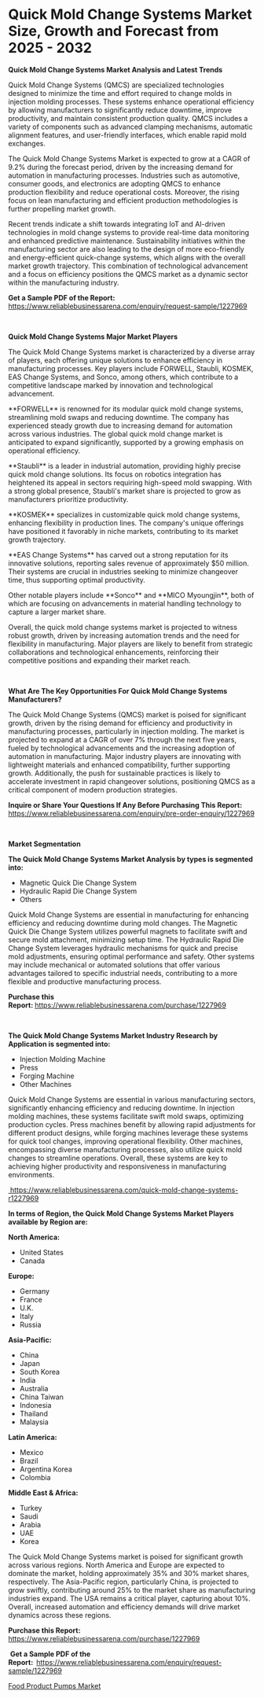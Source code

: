 <p><h1>Quick Mold Change Systems Market Size, Growth and Forecast from 2025 - 2032</h1></p><p><strong>Quick Mold Change Systems Market Analysis and Latest Trends</strong></p>
<p><p>Quick Mold Change Systems (QMCS) are specialized technologies designed to minimize the time and effort required to change molds in injection molding processes. These systems enhance operational efficiency by allowing manufacturers to significantly reduce downtime, improve productivity, and maintain consistent production quality. QMCS includes a variety of components such as advanced clamping mechanisms, automatic alignment features, and user-friendly interfaces, which enable rapid mold exchanges.</p><p>The Quick Mold Change Systems Market is expected to grow at a CAGR of 9.2% during the forecast period, driven by the increasing demand for automation in manufacturing processes. Industries such as automotive, consumer goods, and electronics are adopting QMCS to enhance production flexibility and reduce operational costs. Moreover, the rising focus on lean manufacturing and efficient production methodologies is further propelling market growth.</p><p>Recent trends indicate a shift towards integrating IoT and AI-driven technologies in mold change systems to provide real-time data monitoring and enhanced predictive maintenance. Sustainability initiatives within the manufacturing sector are also leading to the design of more eco-friendly and energy-efficient quick-change systems, which aligns with the overall market growth trajectory. This combination of technological advancement and a focus on efficiency positions the QMCS market as a dynamic sector within the manufacturing industry.</p></p>
<p><strong>Get a Sample PDF of the Report:&nbsp;</strong> <a href="https://www.reliablebusinessarena.com/enquiry/request-sample/1227969?utm_campaign=2329&utm_medium=2&utm_source=Github&utm_content=ia&utm_term=18022025&utm_id=quick-mold-change-systems">https://www.reliablebusinessarena.com/enquiry/request-sample/1227969</a></p>
<p>&nbsp;</p>
<p><strong>Quick Mold Change Systems Major Market Players</strong></p>
<p><p>The Quick Mold Change Systems market is characterized by a diverse array of players, each offering unique solutions to enhance efficiency in manufacturing processes. Key players include FORWELL, Staubli, KOSMEK, EAS Change Systems, and Sonco, among others, which contribute to a competitive landscape marked by innovation and technological advancement.</p><p>**FORWELL** is renowned for its modular quick mold change systems, streamlining mold swaps and reducing downtime. The company has experienced steady growth due to increasing demand for automation across various industries. The global quick mold change market is anticipated to expand significantly, supported by a growing emphasis on operational efficiency.</p><p>**Staubli** is a leader in industrial automation, providing highly precise quick mold change solutions. Its focus on robotics integration has heightened its appeal in sectors requiring high-speed mold swapping. With a strong global presence, Staubli's market share is projected to grow as manufacturers prioritize productivity.</p><p>**KOSMEK** specializes in customizable quick mold change systems, enhancing flexibility in production lines. The company's unique offerings have positioned it favorably in niche markets, contributing to its market growth trajectory.</p><p>**EAS Change Systems** has carved out a strong reputation for its innovative solutions, reporting sales revenue of approximately $50 million. Their systems are crucial in industries seeking to minimize changeover time, thus supporting optimal productivity.</p><p>Other notable players include **Sonco** and **MICO Myoungjin**, both of which are focusing on advancements in material handling technology to capture a larger market share.</p><p>Overall, the quick mold change systems market is projected to witness robust growth, driven by increasing automation trends and the need for flexibility in manufacturing. Major players are likely to benefit from strategic collaborations and technological enhancements, reinforcing their competitive positions and expanding their market reach.</p></p>
<p>&nbsp;</p>
<p><strong>What Are The Key Opportunities For Quick Mold Change Systems Manufacturers?</strong></p>
<p><p>The Quick Mold Change Systems (QMCS) market is poised for significant growth, driven by the rising demand for efficiency and productivity in manufacturing processes, particularly in injection molding. The market is projected to expand at a CAGR of over 7% through the next five years, fueled by technological advancements and the increasing adoption of automation in manufacturing. Major industry players are innovating with lightweight materials and enhanced compatibility, further supporting growth. Additionally, the push for sustainable practices is likely to accelerate investment in rapid changeover solutions, positioning QMCS as a critical component of modern production strategies.</p></p>
<p><strong>Inquire or Share Your Questions If Any Before Purchasing This Report:</strong> <a href="https://www.reliablebusinessarena.com/enquiry/pre-order-enquiry/1227969?utm_campaign=2329&utm_medium=2&utm_source=Github&utm_content=ia&utm_term=18022025&utm_id=quick-mold-change-systems">https://www.reliablebusinessarena.com/enquiry/pre-order-enquiry/1227969</a></p>
<p>&nbsp;</p>
<p><strong>Market Segmentation</strong></p>
<p><strong>The Quick Mold Change Systems Market Analysis by types is segmented into:</strong></p>
<p><ul><li>Magnetic Quick Die Change System</li><li>Hydraulic Rapid Die Change System</li><li>Others</li></ul></p>
<p><p>Quick Mold Change Systems are essential in manufacturing for enhancing efficiency and reducing downtime during mold changes. The Magnetic Quick Die Change System utilizes powerful magnets to facilitate swift and secure mold attachment, minimizing setup time. The Hydraulic Rapid Die Change System leverages hydraulic mechanisms for quick and precise mold adjustments, ensuring optimal performance and safety. Other systems may include mechanical or automated solutions that offer various advantages tailored to specific industrial needs, contributing to a more flexible and productive manufacturing process.</p></p>
<p><strong>Purchase this Report:&nbsp;</strong><a href="https://www.reliablebusinessarena.com/purchase/1227969?utm_campaign=2329&utm_medium=2&utm_source=Github&utm_content=ia&utm_term=18022025&utm_id=quick-mold-change-systems">https://www.reliablebusinessarena.com/purchase/1227969</a></p>
<p>&nbsp;</p>
<p><strong>The Quick Mold Change Systems Market Industry Research by Application is segmented into:</strong></p>
<p><ul><li>Injection Molding Machine</li><li>Press</li><li>Forging Machine</li><li>Other Machines</li></ul></p>
<p><p>Quick Mold Change Systems are essential in various manufacturing sectors, significantly enhancing efficiency and reducing downtime. In injection molding machines, these systems facilitate swift mold swaps, optimizing production cycles. Press machines benefit by allowing rapid adjustments for different product designs, while forging machines leverage these systems for quick tool changes, improving operational flexibility. Other machines, encompassing diverse manufacturing processes, also utilize quick mold changes to streamline operations. Overall, these systems are key to achieving higher productivity and responsiveness in manufacturing environments.</p></p>
<p><a href="https://www.reliablebusinessarena.com/quick-mold-change-systems-r1227969?utm_campaign=2329&utm_medium=2&utm_source=Github&utm_content=ia&utm_term=18022025&utm_id=quick-mold-change-systems">&nbsp;https://www.reliablebusinessarena.com/quick-mold-change-systems-r1227969</a></p>
<p><strong>In terms of Region, the Quick Mold Change Systems Market Players available by Region are:</strong></p>
<p>
    <p> <strong> North America: </strong>
        <ul>
            <li>United States</li>
            <li>Canada</li>
        </ul>
        </p> 
    <p> <strong> Europe: </strong>
        <ul>
            <li>Germany</li>
            <li>France</li>
            <li>U.K.</li>
            <li>Italy</li>
            <li>Russia</li>
        </ul>
        </p> 
    <p> <strong> Asia-Pacific: </strong>
        <ul>
            <li>China</li>
            <li>Japan</li>
            <li>South Korea</li>
            <li>India</li>
            <li>Australia</li>
            <li>China Taiwan</li>
            <li>Indonesia</li>
            <li>Thailand</li>
            <li>Malaysia</li>
        </ul>
        </p> 
    <p> <strong> Latin America: </strong>
        <ul>
            <li>Mexico</li>
            <li>Brazil</li>
            <li>Argentina Korea</li>
            <li>Colombia</li>
        </ul>
        </p> 
    <p> <strong> Middle East & Africa: </strong>
        <ul>
            <li>Turkey</li>
            <li>Saudi</li>
            <li>Arabia</li>
            <li>UAE</li>
            <li>Korea</li>
        </ul>
    </p>
    </p>
<p><p>The Quick Mold Change Systems market is poised for significant growth across various regions. North America and Europe are expected to dominate the market, holding approximately 35% and 30% market shares, respectively. The Asia-Pacific region, particularly China, is projected to grow swiftly, contributing around 25% to the market share as manufacturing industries expand. The USA remains a critical player, capturing about 10%. Overall, increased automation and efficiency demands will drive market dynamics across these regions.</p></p>
<p><strong>Purchase this Report: </strong><a href="https://www.reliablebusinessarena.com/purchase/1227969?utm_campaign=2329&utm_medium=2&utm_source=Github&utm_content=ia&utm_term=18022025&utm_id=quick-mold-change-systems">https://www.reliablebusinessarena.com/purchase/1227969</a></p>
<p>&nbsp;<strong>Get a Sample PDF of the Report:&nbsp;&nbsp;</strong><a href="https://www.reliablebusinessarena.com/enquiry/request-sample/1227969?utm_campaign=2329&utm_medium=2&utm_source=Github&utm_content=ia&utm_term=18022025&utm_id=quick-mold-change-systems">https://www.reliablebusinessarena.com/enquiry/request-sample/1227969</a></p>
<p><strong></strong></p>
<p><p><a href="https://github.com/toldenargelia86/Market-Research-Report-List-1/blob/main/food-product-pumps-market.md?utm_campaign=2329&utm_medium=2&utm_source=Github&utm_content=ia&utm_term=18022025&utm_id=quick-mold-change-systems">Food Product Pumps Market</a></p></p>
